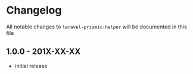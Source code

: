 # Changelog

All notable changes to `laravel-prismic-helper` will be documented in this file

## 1.0.0 - 201X-XX-XX

- initial release
